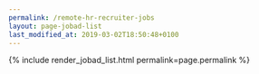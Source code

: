 ```yaml
---
permalink: /remote-hr-recruiter-jobs
layout: page-jobad-list
last_modified_at: 2019-03-02T18:50:48+0100
---
```

{% include render_jobad_list.html permalink=page.permalink %}
